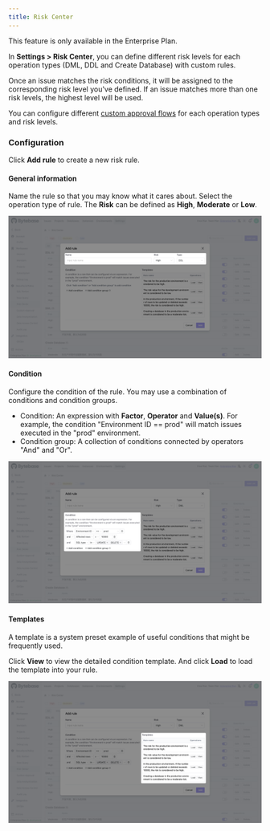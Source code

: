 ```yaml
---
title: Risk Center
---
```


<hint-block type="info">

This feature is only available in the Enterprise Plan.

</hint-block>

In **Settings > Risk Center**, you can define different risk levels for each operation types (DML, DDL and Create Database) with custom rules.

Once an issue matches the risk conditions, it will be assigned to the corresponding risk level you've defined.
 If an issue matches more than one risk levels, the highest level will be used.

You can configure different [custom approval flows](/docs/administration/custom-approval) for each operation types and risk levels.

### Configuration

Click **Add rule** to create a new risk rule.

#### General information

Name the rule so that you may know what it cares about. Select the operation type of rule. The **Risk** can be defined as **High**, **Moderate** or **Low**.

![basic-info](/static/docs/administration/risk-center/basic-info.webp)

#### Condition

Configure the condition of the rule. You may use a combination of conditions and condition groups.

- Condition: An expression with **Factor**, **Operator** and **Value(s)**. For example, the condition "Environment ID == prod" will match issues executed in the "prod" environment.
- Condition group: A collection of conditions connected by operators "And" and "Or".

![condition](/static/docs/administration/risk-center/condition.webp)

#### Templates

A template is a system preset example of useful conditions that might be frequently used.

Click **View** to view the detailed condition template. And click **Load** to load the template into your rule.

![templates](/static/docs/administration/risk-center/templates.webp)